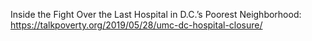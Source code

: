 Inside the Fight Over the Last Hospital in D.C.’s Poorest Neighborhood:
https://talkpoverty.org/2019/05/28/umc-dc-hospital-closure/
